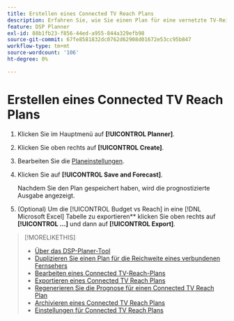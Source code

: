 ```yaml
---
title: Erstellen eines Connected TV Reach Plans
description: Erfahren Sie, wie Sie einen Plan für eine vernetzte TV-Reichweite erstellen.
feature: DSP Planner
exl-id: 88b1fb23-f856-44ed-a955-844a329efb98
source-git-commit: 67fe8581832dc0762d62908d01672e53cc95b847
workflow-type: tm+mt
source-wordcount: '106'
ht-degree: 0%

---
```


# Erstellen eines Connected TV Reach Plans

1. Klicken Sie im Hauptmenü auf **[!UICONTROL Planner]**.

1. Klicken Sie oben rechts auf **[!UICONTROL Create]**.

1. Bearbeiten Sie die [Planeinstellungen](planner-settings.md).

1. Klicken Sie auf **[!UICONTROL Save and Forecast]**.

   Nachdem Sie den Plan gespeichert haben, wird die prognostizierte Ausgabe angezeigt.

1. (Optional) Um die [!UICONTROL Budget vs Reach] in eine [!DNL Microsoft Excel] Tabelle zu exportieren** klicken Sie oben rechts auf **[!UICONTROL ...]** und dann auf **[!UICONTROL Export]**.

>[!MORELIKETHIS]
>
>* [Über das DSP-Planer-Tool](planner-about.md)
>* [Duplizieren Sie einen Plan für die Reichweite eines verbundenen Fernsehers](planner-duplicate.md)
>* [Bearbeiten eines Connected TV-Reach-Plans](planner-edit.md)
>* [Exportieren eines Connected TV Reach Plans](planner-export.md)
>* [Regenerieren Sie die Prognose für einen Connected TV Reach Plan](planner-forecast.md)
>* [Archivieren eines Connected TV Reach Plans](planner-archive.md)
>* [Einstellungen für Connected TV Reach Plans](planner-settings.md)
